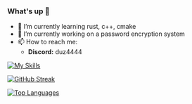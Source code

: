 
### What's up 👋
- 🌱 I’m currently learning rust, c++, cmake
- 🔭 I’m currently working on a password encryption system
- 📫 How to reach me:
  - **Discord:** duz4444
<!--[![Github stats](https://github-readme-stats.vercel.app/api?username=duzzuti&theme=radical)](https://github-readme-stats.vercel.app/api?username=duzzuti&theme=radical)-->

[![My Skills](https://skillicons.dev/icons?i=py,cpp,cmake,qt,tensorflow,blender,github,linux,raspberrypi,vscode)](https://skillicons.dev)

[![GitHub Streak](https://streak-stats.demolab.com/?user=Duzzuti&theme=dark)](https://git.io/streak-stats)

[![Top Languages](https://github-readme-stats-sigma-five.vercel.app/api/top-langs/?username=duzzuti&langs_count=10)](https://github-readme-stats-6gs4.vercel.app/api/top-langs/?username=duzzuti&langs_count=10)


<!--
**Duzzuti/Duzzuti** is a ✨ _special_ ✨ repository because its `README.md` (this file) appears on your GitHub profile.

Here are some ideas to get you started:

- 🔭 I’m currently working on ...
- 🌱 I’m currently learning ...
- 👯 I’m looking to collaborate on ...
- 🤔 I’m looking for help with ...
- 💬 Ask me about ...
- 📫 How to reach me: ...
- 😄 Pronouns: ...
- ⚡ Fun fact: ...
-->
